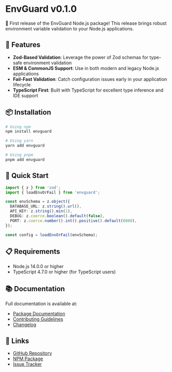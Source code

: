 # EnvGuard v0.1.0

🎉 First release of the EnvGuard Node.js package! This release brings robust environment variable validation to your Node.js applications.

## 🚀 Features

- **Zod-Based Validation**: Leverage the power of Zod schemas for type-safe environment validation
- **ESM & CommonJS Support**: Use in both modern and legacy Node.js applications
- **Fail-Fast Validation**: Catch configuration issues early in your application lifecycle
- **TypeScript First**: Built with TypeScript for excellent type inference and IDE support

## 📦 Installation

```bash
# Using npm
npm install envguard

# Using yarn
yarn add envguard

# Using pnpm
pnpm add envguard
```

## 🎯 Quick Start

```typescript
import { z } from 'zod';
import { loadEnvOrFail } from 'envguard';

const envSchema = z.object({
  DATABASE_URL: z.string().url(),
  API_KEY: z.string().min(1),
  DEBUG: z.coerce.boolean().default(false),
  PORT: z.coerce.number().int().positive().default(8080),
});

const config = loadEnvOrFail(envSchema);
```

## 📋 Requirements
- Node.js 14.0.0 or higher
- TypeScript 4.7.0 or higher (for TypeScript users)

## 📚 Documentation
Full documentation is available at:
- [Package Documentation](https://github.com/cschanhniem/EnvGuard/tree/main/packages/envguard-node#readme)
- [Contributing Guidelines](https://github.com/cschanhniem/EnvGuard/blob/main/CONTRIBUTING.md)
- [Changelog](https://github.com/cschanhniem/EnvGuard/blob/main/packages/envguard-node/CHANGELOG.md)

## 🔗 Links
- [GitHub Repository](https://github.com/cschanhniem/EnvGuard)
- [NPM Package](https://www.npmjs.com/package/envguard)
- [Issue Tracker](https://github.com/cschanhniem/EnvGuard/issues)
